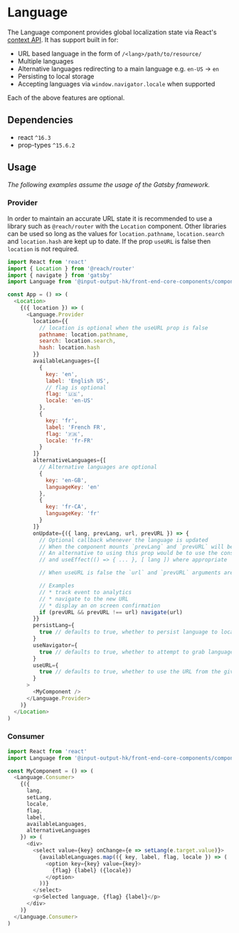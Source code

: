 # Language

The Language component provides global localization state via React's [context API](https://reactjs.org/docs/context.html). It has support built in for:

* URL based language in the form of `/<lang>/path/to/resource/`
* Multiple languages
* Alternative languages redirecting to a main language e.g. `en-US` -> `en`
* Persisting to local storage
* Accepting languages via `window.navigator.locale` when supported

Each of the above features are optional.

## Dependencies

* react `^16.3`
* prop-types `^15.6.2`

## Usage

*The following examples assume the usage of the Gatsby framework.*

### Provider

In order to maintain an accurate URL state it is recommended to use a library such as `@reach/router` with the `Location` component. Other libraries can be used so long as the values for `location.pathname`, `location.search` and `location.hash` are kept up to date. If the prop `useURL` is false then `location` is not required.

```javascript
import React from 'react'
import { Location } from '@reach/router'
import { navigate } from 'gatsby'
import Language from '@input-output-hk/front-end-core-components/components/Language'

const App = () => (
  <Location>
    {({ location }) => (
      <Language.Provider
        location={{
          // location is optional when the useURL prop is false
          pathname: location.pathname,
          search: location.search,
          hash: location.hash
        }}
        availableLanguages={[
          {
            key: 'en',
            label: 'English US',
            // flag is optional
            flag: '🇺🇸',
            locale: 'en-US'
          },
          {
            key: 'fr',
            label: 'French FR',
            flag: '‎🇫🇷',
            locale: 'fr-FR'
          }
        ]}
        alternativeLanguages={[
          // Alternative languages are optional
          {
            key: 'en-GB',
            languageKey: 'en'
          },
          {
            key: 'fr-CA',
            languageKey: 'fr'
          }
        ]}
        onUpdate={({ lang, prevLang, url, prevURL }) => {
          // Optional callback whenever the language is updated
          // When the component mounts `prevLang` and `prevURL` will be null
          // An alternative to using this prop would be to use the consumer
          // and useEffect(() => { ... }, [ lang ]) where appropriate

          // When useURL is false the `url` and `prevURL` arguments are undefined

          // Examples
          // * track event to analytics
          // * navigate to the new URL
          // * display an on screen confirmation
          if (prevURL && prevURL !== url) navigate(url)
        }}
        persistLang={
          true // defaults to true, whether to persist language to local storage or not
        }
        useNavigator={
          true // defaults to true, whether to attempt to grab language from window.navigator.language or not
        }
        useURL={
          true // defaults to true, whether to use the URL from the given location or not
        }
      >
        <MyComponent />
      </Language.Provider>
    )}
  </Location>
)

```

### Consumer

```javascript
import React from 'react'
import Language from '@input-output-hk/front-end-core-components/components/Language'

const MyComponent = () => (
  <Language.Consumer>
    {({
      lang,
      setLang,
      locale,
      flag,
      label,
      availableLanguages,
      alternativeLanguages
    }) => (
      <div>
        <select value={key} onChange={e => setLang(e.target.value)}>
          {availableLanguages.map(({ key, label, flag, locale }) => (
            <option key={key} value={key}>
              {flag} {label} ({locale})
            </option>
          ))}
        </select>
        <p>Selected language, {flag} {label}</p>
      </div>
    )}
  </Language.Consumer>
)

```
